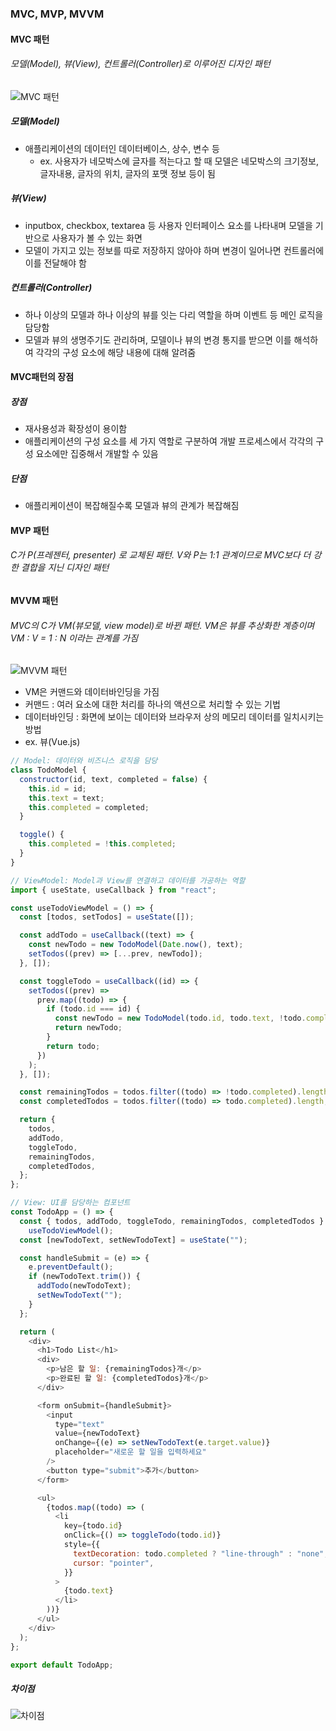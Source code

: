 ### MVC, MVP, MVVM

#### MVC 패턴

###### 모델(Model), 뷰(View), 컨트롤러(Controller)로 이루어진 디자인 패턴

![MVC 패턴](<스크린샷 2024-11-25 오후 4.24.50.png>)

##### 모델(Model)

- 애플리케이션의 데이터인 데이터베이스, 상수, 변수 등
  - ex. 사용자가 네모박스에 글자를 적는다고 할 때 모델은 네모박스의 크기정보, 글자내용, 글자의 위치, 글자의 포맷 정보 등이 됨

##### 뷰(View)

- inputbox, checkbox, textarea 등 사용자 인터페이스 요소를 나타내며 모델을 기반으로 사용자가 볼 수 있는 화면
- 모델이 가지고 있는 정보를 따로 저장하지 않아야 하며 변경이 일어나면 컨트롤러에 이를 전달해야 함

##### 컨트롤러(Controller)

- 하나 이상의 모델과 하나 이상의 뷰를 잇는 다리 역할을 하며 이벤트 등 메인 로직을 담당함
- 모델과 뷰의 생명주기도 관리하며, 모델이나 뷰의 변경 통지를 받으면 이를 해석하여 각각의 구성 요소에 해당 내용에 대해 알려줌

#### MVC패턴의 장점

##### 장점

- 재사용성과 확장성이 용이함
- 애플리케이션의 구성 요소를 세 가지 역할로 구분하여 개발 프로세스에서 각각의 구성 요소에만 집중해서 개발할 수 있음

##### 단점

- 애플리케이션이 복잡해질수록 모델과 뷰의 관계가 복잡해짐

#### MVP 패턴

###### C가 P(프레젠터, presenter) 로 교체된 패턴. V와 P는 1:1 관계이므로 MVC보다 더 강한 결합을 지닌 디자인 패턴

#### MVVM 패턴

###### MVC의 C가 VM(뷰모델, view model)로 바뀐 패턴. VM은 뷰를 추상화한 계층이며 VM : V = 1 : N 이라는 관계를 가짐

![MVVM 패턴](<스크린샷 2024-11-25 오후 4.27.18.png>)

- VM은 커맨드와 데이터바인딩을 가짐
- 커맨드 : 여러 요소에 대한 처리를 하나의 액션으로 처리할 수 있는 기법
- 데이터바인딩 : 화면에 보이는 데이터와 브라우저 상의 메모리 데이터를 일치시키는 방법
- ex. 뷰(Vue.js)

```javascript
// Model: 데이터와 비즈니스 로직을 담당
class TodoModel {
  constructor(id, text, completed = false) {
    this.id = id;
    this.text = text;
    this.completed = completed;
  }

  toggle() {
    this.completed = !this.completed;
  }
}

// ViewModel: Model과 View를 연결하고 데이터를 가공하는 역할
import { useState, useCallback } from "react";

const useTodoViewModel = () => {
  const [todos, setTodos] = useState([]);

  const addTodo = useCallback((text) => {
    const newTodo = new TodoModel(Date.now(), text);
    setTodos((prev) => [...prev, newTodo]);
  }, []);

  const toggleTodo = useCallback((id) => {
    setTodos((prev) =>
      prev.map((todo) => {
        if (todo.id === id) {
          const newTodo = new TodoModel(todo.id, todo.text, !todo.completed);
          return newTodo;
        }
        return todo;
      })
    );
  }, []);

  const remainingTodos = todos.filter((todo) => !todo.completed).length;
  const completedTodos = todos.filter((todo) => todo.completed).length;

  return {
    todos,
    addTodo,
    toggleTodo,
    remainingTodos,
    completedTodos,
  };
};

// View: UI를 담당하는 컴포넌트
const TodoApp = () => {
  const { todos, addTodo, toggleTodo, remainingTodos, completedTodos } =
    useTodoViewModel();
  const [newTodoText, setNewTodoText] = useState("");

  const handleSubmit = (e) => {
    e.preventDefault();
    if (newTodoText.trim()) {
      addTodo(newTodoText);
      setNewTodoText("");
    }
  };

  return (
    <div>
      <h1>Todo List</h1>
      <div>
        <p>남은 할 일: {remainingTodos}개</p>
        <p>완료된 할 일: {completedTodos}개</p>
      </div>

      <form onSubmit={handleSubmit}>
        <input
          type="text"
          value={newTodoText}
          onChange={(e) => setNewTodoText(e.target.value)}
          placeholder="새로운 할 일을 입력하세요"
        />
        <button type="submit">추가</button>
      </form>

      <ul>
        {todos.map((todo) => (
          <li
            key={todo.id}
            onClick={() => toggleTodo(todo.id)}
            style={{
              textDecoration: todo.completed ? "line-through" : "none",
              cursor: "pointer",
            }}
          >
            {todo.text}
          </li>
        ))}
      </ul>
    </div>
  );
};

export default TodoApp;
```

##### 차이점

![차이점](<스크린샷 2024-11-25 오후 4.28.37.png>)
